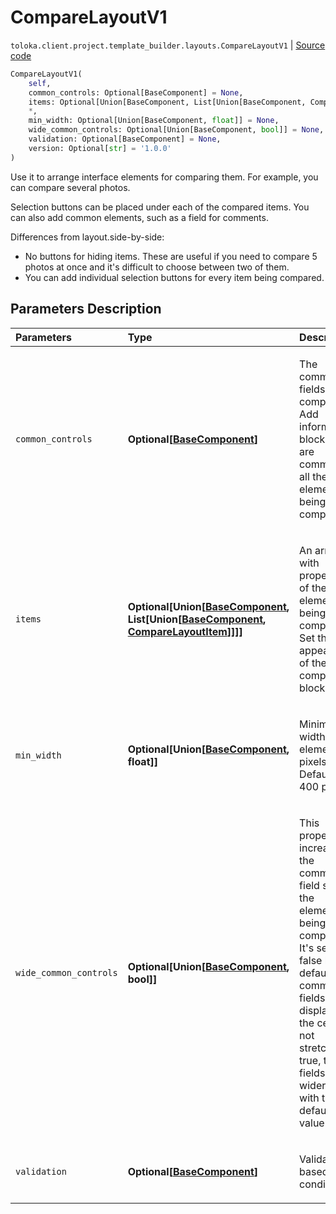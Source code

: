 # CompareLayoutV1
`toloka.client.project.template_builder.layouts.CompareLayoutV1` | [Source code](https://github.com/Toloka/toloka-kit/blob/v0.1.24/src/client/project/template_builder/layouts.py#L112)

```python
CompareLayoutV1(
    self,
    common_controls: Optional[BaseComponent] = None,
    items: Optional[Union[BaseComponent, List[Union[BaseComponent, CompareLayoutItem]]]] = None,
    *,
    min_width: Optional[Union[BaseComponent, float]] = None,
    wide_common_controls: Optional[Union[BaseComponent, bool]] = None,
    validation: Optional[BaseComponent] = None,
    version: Optional[str] = '1.0.0'
)
```

Use it to arrange interface elements for comparing them. For example, you can compare several photos.


Selection buttons can be placed under each of the compared items. You can also add common elements, such as a
field for comments.

Differences from layout.side-by-side:

* No buttons for hiding items. These are useful if you need to compare 5 photos at once and it's
difficult to choose between two of them.
* You can add individual selection buttons for every item being compared.

## Parameters Description

| Parameters | Type | Description |
| :----------| :----| :-----------|
`common_controls`|**Optional\[[BaseComponent](toloka.client.project.template_builder.base.BaseComponent.md)\]**|<p>The common fields of the component. Add information blocks that are common to all the elements being compared.</p>
`items`|**Optional\[Union\[[BaseComponent](toloka.client.project.template_builder.base.BaseComponent.md), List\[Union\[[BaseComponent](toloka.client.project.template_builder.base.BaseComponent.md), [CompareLayoutItem](toloka.client.project.template_builder.layouts.CompareLayoutItem.md)\]\]\]\]**|<p>An array with properties of the elements being compared. Set the appearance of the component blocks.</p>
`min_width`|**Optional\[Union\[[BaseComponent](toloka.client.project.template_builder.base.BaseComponent.md), float\]\]**|<p>Minimum width of the element in pixels. Default: 400 pixels.</p>
`wide_common_controls`|**Optional\[Union\[[BaseComponent](toloka.client.project.template_builder.base.BaseComponent.md), bool\]\]**|<p>This property increases the common field size of the elements being compared. It&#x27;s set to false by default: the common fields are displayed in the center, not stretched. If true, the fields are wider than with the default value.</p>
`validation`|**Optional\[[BaseComponent](toloka.client.project.template_builder.base.BaseComponent.md)\]**|<p>Validation based on condition.</p>
